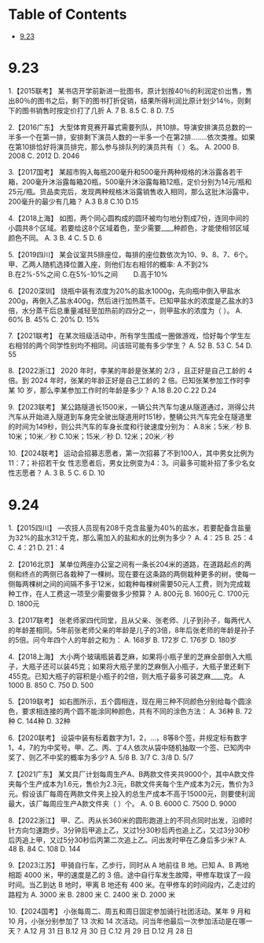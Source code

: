 # Table of Contents

* [9.23](#923)


# 9.23



1.【2015联考】
某书店开学前新进一批图书，原计划按40％的利润定价出售，售出80％的图书之后，剩下的图书打折促销，结果所得利润比原计划少14％，则剩下的图书销售时按定价打了几折 
A. 7 
B. 8.5 
C. 8 
D. 7.5

2.【2016广东】
大型体育竞赛开幕式需要列队，共10排。导演安排演员总数的一半多一个在第一排，安排剩下演员人数的一半多一个在第2排……..依次类推。如果在第10排恰好将演员排完，那么参与排队列的演员共有（ ）名。 
A. 2000 
B. 2008 
C. 2012 
D. 2046

3.【2017国考】
某超市购入每瓶200毫升和500毫升两种规格的沐浴露各若干箱，200毫升沐浴露每箱20瓶，500毫升沐浴露每箱12瓶，定价分别为14元/瓶和25元/瓶。货品卖完后，发现两种规格沐浴露销售收入相同，那么这批沐浴露中，200毫升的最少有几箱？
A.3 
B.8 
C.10 
D.15 

4.【2018上海】
如图，两个同心圆构成的圆环被均匀地分割成7份，连同中间的小圆共8个区域。若要给这8个区域着色，至少需要____种颜色，才能使相邻区域颜色不同。 
A. 3 
B. 4 
C. 5 
D. 6


5.【2019四川】
某会议室共5排座位，每排的座位数依次为10、9、8、7、6个。甲、乙两人随机选择位置入座，则他们左右相邻的概率:
A.不到2%　　            
B.在2%-5%之间
C.在5%-10%之间　　
D.高于10%

6.【2020深圳】
烧瓶中装有浓度为20%的盐水1000g，先向瓶中倒入甲盐水200g，再倒入乙盐水400g，然后进行加热蒸干。已知甲盐水的浓度是乙盐水的3倍，水分蒸干后总重量减轻至加热前的四分之一，则甲盐水的浓度为（ ）。 
A. 60% 
B. 45% 
C. 20% 
D. 15%

7.【2021联考】
在某次班级活动中，所有学生围成一圈做游戏，恰好每个学生左右相邻的两个同学性别均不相同。问该班可能有多少学生？ 
A. 52 
B. 53 
C. 54 
D. 55 

8.【2022浙江】
2020 年时，李某的年龄是张某的 2/3 ，且正好是自己工龄的 4 倍。到 2024 年时，张某的年龄正好是自己工龄的 2 倍。已知张某参加工作时李某 10 岁，那么李某参加工作时的年龄是多少？ 
A.18 
B.20 
C.22 
D.24

9.【2023联考】
某公路隧道长1500米，一辆公共汽车匀速从隧道通过，测得公共汽车从开始进入隧道到车身完全驶出隧道用时151秒，整辆公共汽车完全在隧道里的时间为149秒，则公共汽车的车身长度和行驶速度分别为： 
A.8米；5米／秒 
B. 10米；10米／秒 
C.10米；15米／秒 
D. 12米；20米／秒

10.【2024联考】
运动会招募志愿者，第一次招募了不到100人，其中男女比例为11：7；补招若干女 
性志愿者后，男女比例变为4：3。问最多可能补招了多少名女性志愿者？ 
A. 3 
B. 5 
C. 6 
D. 10

# 9.24

1.【2015四川】
—农技人员现有208千克含盐量为40%的盐水，若要配备含盐量为32%的盐水312千克，那么需加入的盐和水的比例为多少？ 
A. 4：25 
B. 25：4 
C. 4：21 
D. 21：4

2.【2016北京】
某单位两座办公室之间有一条长204米的道路，在道路起点的两侧和终点的两侧已各栽种了一棵树。现在要在这条路的两侧栽种更多的树，使每一侧每两棵树之间的间隔不多于12米，如栽种每棵树需要50元人工费，则为完成栽种工作，在人工费这一项至少需要做多少预算？ 
A. 800元 
B. 1600元 
C. 1700元 
D. 1800元

3.【2017联考】
张老师家四代同堂，且从父亲、张老师、儿子到孙子，每两代人的年龄差相同。5年前张老师父亲的年龄是儿子的3倍，8年后张老师的年龄是孙子的5倍。问今年四个人的年龄之和为： 
A. 168岁 
B. 172岁 
C. 176岁 
D. 180岁 

4.【2018上海】
大小两个玻璃瓶装着芝麻，如果将小瓶子里的芝麻全部倒入大瓶子，大瓶子还可以装45克；如果将大瓶子里的芝麻倒入小瓶子，大瓶子里还剩下455克。已知大瓶子的容积是小瓶子的2倍，则大瓶子最多可装芝麻____克。 
A. 1000 
B. 850 
C. 750 
D. 500 

5.【2019联考】
如右图所示，五个圆相连，现在用三种不同颜色分别给每个圆涂色，要求相连接的两个圆不能涂同种颜色，共有不同的涂色方法： 
A. 36种 
B. 72种 
C. 144种 
D. 32种


6.【2020联考】
设袋中装有标着数字为1，2，…，8等8个签，并规定标有数字1，4，7的为中奖号。甲、乙、丙、丁4人依次从袋中随机抽取一个签、已知丙中奖了、则乙不中奖的概率为多少? 
A. 5/8 
B. 3/7 
C. 3/8 
D. 5/7 

7.【2021广东】
某文具厂计划每周生产A、B两款文件夹共9000个，其中A款文件夹每个生产成本为1.6元，售价为2.3元，B款文件夹每个生产成本为2元，售价为3元。假设该厂每周在两款文件夹上投入的总生产成本不高于15000元，则要使利润最大，该厂每周应生产A款文件夹（ ）个。 
A. 0 
B. 6000 
C. 7500 
D. 9000

8.【2022浙江】
甲、乙、丙从长360米的圆形跑道上的不同点同时出发，沿顺时针方向匀速跑步。3分钟后甲追上乙，又过1分30秒后丙也追上乙，又过3分30秒后丙追上甲，又过5分30秒后丙第二次追上乙。问出发时甲在乙身后多少米? 
A. 48 
B. 84 
C. 108 
D. 144




9.【2023江苏】
甲骑自行车，乙步行，同时从 A 地前往 B 地。已知 A、B 两地相距 4000 米，甲的速度是乙的 3 倍。途中自行车发生故障，甲修车耽误了一段时间。当乙到达 B 地时，甲离 B 地还有 400 米。在甲修车的时间段内，乙走过的路程为 
A. 3000 米 
B. 2800 米 
C. 2400 米 
D. 2000 米 

10.【2024国考】
小张每周二、周五和周日固定参加骑行社团活动。某年 9 月和 10 月，小张分别参加了 13 次和 14 次活动。问当年他最后一次参加活动是在哪一天？ 
A.12 月 31 日 
B.12 月 30 日 
C.12 月 29 日 
D.12 月 28 日
